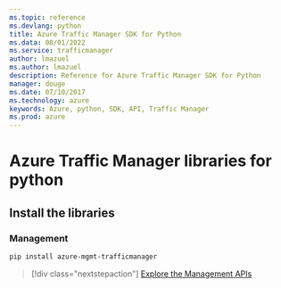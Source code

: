 ```yaml
---
ms.topic: reference
ms.devlang: python
title: Azure Traffic Manager SDK for Python
ms.data: 08/01/2022
ms.service: trafficmanager
author: lmazuel
ms.author: lmazuel
description: Reference for Azure Traffic Manager SDK for Python
manager: douge
ms.date: 07/10/2017
ms.technology: azure
keywords: Azure, python, SDK, API, Traffic Manager
ms.prod: azure
---
```

# Azure Traffic Manager libraries for python

## Install the libraries

### Management

```bash
pip install azure-mgmt-trafficmanager
```

> [!div class="nextstepaction"]
> [Explore the Management APIs](/python/api/overview/azure/trafficmanager/management)